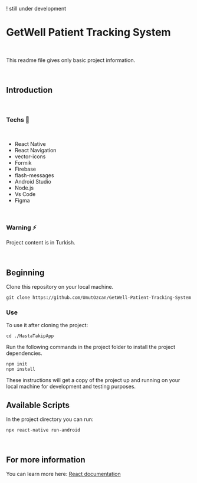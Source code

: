 ! still under development

# GetWell Patient Tracking System

<br>

This readme file gives only basic project information.

<br>

## Introduction
<br>

### Techs  🚀

<br>

- React Native
- React Navigation
- vector-icons
- Formik
- Firebase
- flash-messages
- Android Studio
- Node.js 
- Vs Code
- Figma


<br>


### Warning ⚡

Project content is in Turkish.

<br>

## Beginning

Clone this repository on your local machine.

```
git clone https://github.com/UmutOzcan/GetWell-Patient-Tracking-System
```

### Use

To use it after cloning the project:

```
cd ./HastaTakipApp
```

Run the following commands in the project folder to install the project dependencies.

```
npm init
npm install
```
These instructions will get a copy of the project up and running on your local machine for development and testing purposes.

## Available Scripts

In the project directory you can run:
```
npx react-native run-android
```

<br>

## For more information

You can learn more here: [React documentation](https://reactnative.dev/)
